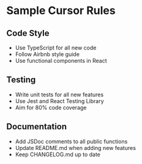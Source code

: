 # Sample Cursor Rules

## Code Style
- Use TypeScript for all new code
- Follow Airbnb style guide
- Use functional components in React

## Testing
- Write unit tests for all new features
- Use Jest and React Testing Library
- Aim for 80% code coverage

## Documentation
- Add JSDoc comments to all public functions
- Update README.md when adding new features
- Keep CHANGELOG.md up to date
